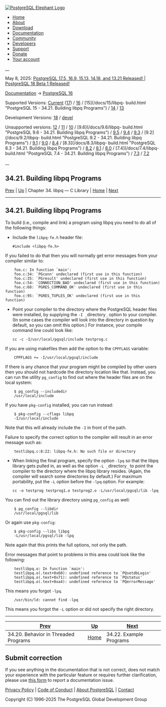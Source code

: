 [ ![PostgreSQL Elephant Logo](/media/img/about/press/elephant.png) ](/)

  * [Home](/ "Home")
  * [About](/about/ "About")
  * [Download](/download/ "Download")
  * [Documentation](/docs/ "Documentation")
  * [Community](/community/ "Community")
  * [Developers](/developer/ "Developers")
  * [Support](/support/ "Support")
  * [Donate](/about/donate/ "Donate")
  * [Your account](/account/ "Your account")

__

May 8, 2025: [ PostgreSQL 17.5, 16.9, 15.13, 14.18, and 13.21 Released! ](/about/news/postgresql-175-169-1513-1418-and-1321-released-3072/) | [ PostgreSQL 18 Beta 1 Released! ](/about/news/postgresql-18-beta-1-released-3070/)

[Documentation](/docs/ "Documentation") -> [PostgreSQL
16](/docs/16/index.html)

Supported Versions: [Current](/docs/current/libpq-build.html "PostgreSQL 17 -
34.21. Building libpq Programs") ([17](/docs/17/libpq-build.html "PostgreSQL
17 - 34.21. Building libpq Programs")) / [16](/docs/16/libpq-build.html
"PostgreSQL 16 - 34.21. Building libpq Programs") / [15](/docs/15/libpq-
build.html "PostgreSQL 15 - 34.21. Building libpq Programs") /
[14](/docs/14/libpq-build.html "PostgreSQL 14 - 34.21. Building libpq
Programs") / [13](/docs/13/libpq-build.html "PostgreSQL 13 - 34.21. Building
libpq Programs")

Development Versions: [18](/docs/18/libpq-build.html "PostgreSQL 18 -
34.21. Building libpq Programs") / [devel](/docs/devel/libpq-build.html
"PostgreSQL devel - 34.21. Building libpq Programs")

Unsupported versions: [12](/docs/12/libpq-build.html "PostgreSQL 12 -
34.21. Building libpq Programs") / [11](/docs/11/libpq-build.html "PostgreSQL
11 - 34.21. Building libpq Programs") / [10](/docs/10/libpq-build.html
"PostgreSQL 10 - 34.21. Building libpq Programs") / [9.6](/docs/9.6/libpq-
build.html "PostgreSQL 9.6 - 34.21. Building libpq Programs") /
[9.5](/docs/9.5/libpq-build.html "PostgreSQL 9.5 - 34.21. Building libpq
Programs") / [9.4](/docs/9.4/libpq-build.html "PostgreSQL 9.4 -
34.21. Building libpq Programs") / [9.3](/docs/9.3/libpq-build.html
"PostgreSQL 9.3 - 34.21. Building libpq Programs") / [9.2](/docs/9.2/libpq-
build.html "PostgreSQL 9.2 - 34.21. Building libpq Programs") /
[9.1](/docs/9.1/libpq-build.html "PostgreSQL 9.1 - 34.21. Building libpq
Programs") / [9.0](/docs/9.0/libpq-build.html "PostgreSQL 9.0 -
34.21. Building libpq Programs") / [8.4](/docs/8.4/libpq-build.html
"PostgreSQL 8.4 - 34.21. Building libpq Programs") / [8.3](/docs/8.3/libpq-
build.html "PostgreSQL 8.3 - 34.21. Building libpq Programs") /
[8.2](/docs/8.2/libpq-build.html "PostgreSQL 8.2 - 34.21. Building libpq
Programs") / [8.1](/docs/8.1/libpq-build.html "PostgreSQL 8.1 -
34.21. Building libpq Programs") / [8.0](/docs/8.0/libpq-build.html
"PostgreSQL 8.0 - 34.21. Building libpq Programs") / [7.4](/docs/7.4/libpq-
build.html "PostgreSQL 7.4 - 34.21. Building libpq Programs") /
[7.3](/docs/7.3/libpq-build.html "PostgreSQL 7.3 - 34.21. Building libpq
Programs") / [7.2](/docs/7.2/libpq-build.html "PostgreSQL 7.2 -
34.21. Building libpq Programs")

__

34.21. Building libpq Programs  
---  
[Prev](libpq-threading.html "34.20. Behavior in Threaded Programs")  | [Up](libpq.html "Chapter 34. libpq — C Library") | Chapter 34. libpq — C Library | [Home](index.html "PostgreSQL 16.9 Documentation") |  [Next](libpq-example.html "34.22. Example Programs")  
  
* * *

## 34.21. Building libpq Programs #

To build (i.e., compile and link) a program using libpq you need to do all of
the following things:

  * Include the `libpq-fe.h` header file:
        
        #include <libpq-fe.h>
        

If you failed to do that then you will normally get error messages from your
compiler similar to:

        
        foo.c: In function `main':
        foo.c:34: `PGconn' undeclared (first use in this function)
        foo.c:35: `PGresult' undeclared (first use in this function)
        foo.c:54: `CONNECTION_BAD' undeclared (first use in this function)
        foo.c:68: `PGRES_COMMAND_OK' undeclared (first use in this function)
        foo.c:95: `PGRES_TUPLES_OK' undeclared (first use in this function)
        

  * Point your compiler to the directory where the PostgreSQL header files were installed, by supplying the `-I _`directory`_` option to your compiler. (In some cases the compiler will look into the directory in question by default, so you can omit this option.) For instance, your compile command line could look like:
        
        cc -c -I/usr/local/pgsql/include testprog.c
        

If you are using makefiles then add the option to the `CPPFLAGS` variable:

        
        CPPFLAGS += -I/usr/local/pgsql/include
        

If there is any chance that your program might be compiled by other users then
you should not hardcode the directory location like that. Instead, you can run
the utility `pg_config` to find out where the header files are on the local
system:

        
        $ pg_config --includedir
        /usr/local/include
        

If you have `pkg-config` installed, you can run instead:

        
        $ pkg-config --cflags libpq
        -I/usr/local/include
        

Note that this will already include the `-I` in front of the path.

Failure to specify the correct option to the compiler will result in an error
message such as:

        
        testlibpq.c:8:22: libpq-fe.h: No such file or directory
        

  * When linking the final program, specify the option `-lpq` so that the libpq library gets pulled in, as well as the option `-L _`directory`_` to point the compiler to the directory where the libpq library resides. (Again, the compiler will search some directories by default.) For maximum portability, put the `-L` option before the `-lpq` option. For example:
        
        cc -o testprog testprog1.o testprog2.o -L/usr/local/pgsql/lib -lpq
        

You can find out the library directory using `pg_config` as well:

        
        $ pg_config --libdir
        /usr/local/pgsql/lib
        

Or again use `pkg-config`:

        
        $ pkg-config --libs libpq
        -L/usr/local/pgsql/lib -lpq
        

Note again that this prints the full options, not only the path.

Error messages that point to problems in this area could look like the
following:

        
        testlibpq.o: In function `main':
        testlibpq.o(.text+0x60): undefined reference to `PQsetdbLogin'
        testlibpq.o(.text+0x71): undefined reference to `PQstatus'
        testlibpq.o(.text+0xa4): undefined reference to `PQerrorMessage'
        

This means you forgot `-lpq`.

        
        /usr/bin/ld: cannot find -lpq
        

This means you forgot the `-L` option or did not specify the right directory.

* * *

[Prev](libpq-threading.html "34.20. Behavior in Threaded Programs")  | [Up](libpq.html "Chapter 34. libpq — C Library") |  [Next](libpq-example.html "34.22. Example Programs")  
---|---|---  
34.20. Behavior in Threaded Programs  | [Home](index.html "PostgreSQL 16.9 Documentation") |  34.22. Example Programs  
  
## Submit correction

If you see anything in the documentation that is not correct, does not match
your experience with the particular feature or requires further clarification,
please use [this form](/account/comments/new/16/libpq-build.html/) to report a
documentation issue.

[Privacy Policy](/about/privacypolicy) | [Code of Conduct](/about/policies/coc/) | [About PostgreSQL](/about/) | [Contact](/about/contact/)  

Copyright (C) 1996-2025 The PostgreSQL Global Development Group

